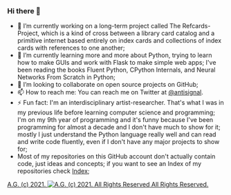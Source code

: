 ### Hi there 👋
- 🔭 I’m currently working on a long-term project called The Refcards-Project, which is a kind of cross between a library card catalog and a primitive internet based entirely on index cards and collections of index cards with references to one another;
- 🌱 I’m currently learning more and more about Python, trying to learn how to make GUIs and work with Flask to make simple web apps; I've been reading the books Fluent Python, CPython Internals, and Neural Networks From Scratch in Python;
- 👯 I’m looking to collaborate on open source projects on GitHub;
- 📫 How to reach me: You can reach me on Twitter at [@antisignal](https://twitter.com/antisignal).
- ⚡ Fun fact: I'm an interdisciplinary artist-researcher. That's what I was in my previous life before learning computer science and programming; I'm on my 9th year of programming and it's funny because I've been programming for almost a decade and I don't have much to show for it; mostly I just understand the Python language really well and can read and write code fluently, even if I don't have any major projects to show for;
- Most of my repositories on this GitHub account don't actually contain code, just ideas and concepts; if you want to see an Index of my repositories check [Index](https://github.com/antiface/Index);

[A.G. (c) 2021. ![A.G. (c) 2021. All Rights Reserved](https://historiotheque.files.wordpress.com/2016/11/ag_signature_official_2015_50px_cropped.jpg) All Rights Reserved.](http://alexgagnon.com)
